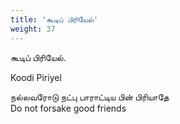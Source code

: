 ```yaml
---
title: 'கூடிப் பிரியேல்'
weight: 37
---
```

 

கூடிப் பிரியேல்.

Koodi Piriyel

நல்லவரோடு நட்பு பாராட்டிய பின் பிரியாதே  
Do not forsake good friends